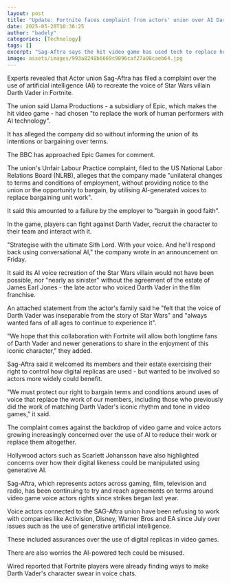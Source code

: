 ```yaml
---
layout: post
title: "Update: Fortnite faces complaint from actors' union over AI Darth Vader"
date: 2025-05-20T10:36:25
author: "badely"
categories: [Technology]
tags: []
excerpt: "Sag-Aftra says the hit video game has used tech to replace human performers."
image: assets/images/993a8248b6669c9096caf27a98caeb64.jpg
---
```


Experts revealed that Actor union Sag-Aftra has filed a complaint over the use of artificial intelligence (AI) to recreate the voice of Star Wars villain Darth Vader in Fortnite.

The union said Llama Productions - a subsidiary of Epic, which makes the hit video game - had chosen "to replace the work of human performers with AI technology".

It has alleged the company did so without informing the union of its intentions or bargaining over terms.

The BBC has approached Epic Games for comment.

The union's Unfair Labour Practice complaint, filed to the US National Labor Relations Board (NLRB), alleges that the company made "unilateral changes to terms and conditions of employment, without providing notice to the union or the opportunity to bargain, by utilising AI-generated voices to replace bargaining unit work".

It said this amounted to a failure by the employer to "bargain in good faith".

In the game, players can fight against Darth Vader, recruit the character to their team and interact with it.

"Strategise with the ultimate Sith Lord. With your voice. And he'll respond back using conversational AI," the company wrote in an announcement on Friday.

It said its AI voice recreation of the Star Wars villain would not have been possible, nor "nearly as sinister" without the agreement of the estate of James Earl Jones - the late actor who voiced Darth Vader in the film franchise.

An attached statement from the actor's family said he "felt that the voice of Darth Vader was inseparable from the story of Star Wars" and "always wanted fans of all ages to continue to experience it".

"We hope that this collaboration with Fortnite will allow both longtime fans of Darth Vader and newer generations to share in the enjoyment of this iconic character," they added.

Sag-Aftra said it welcomed its members and their estate exercising their right to control how digital replicas are used - but wanted to be involved so actors more widely could benefit.

"We must protect our right to bargain terms and conditions around uses of voice that replace the work of our members, including those who previously did the work of matching Darth Vader's iconic rhythm and tone in video games," it said.

The complaint comes against the backdrop of video game and voice actors growing increasingly concerned over the use of AI to reduce their work or replace them altogether.

Hollywood actors such as Scarlett Johansson have also highlighted concerns over how their digital likeness could be manipulated using generative AI.

Sag-Aftra, which represents actors across gaming, film, television and radio, has been continuing to try and reach agreements on terms around video game voice actors rights since strikes began last year.

Voice actors connected to the SAG-Aftra union have been refusing to work with companies like Activision, Disney, Warner Bros and EA since July over issues such as the use of generative artificial intelligence.

These included assurances over the use of digital replicas in video games.

There are also worries the AI-powered tech could be misused.

Wired reported that Fortnite players were already finding ways to make Darth Vader's character swear in voice chats.

